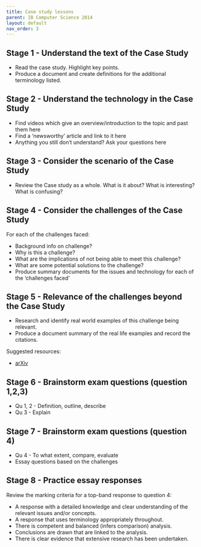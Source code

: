 ```yaml
---
title: Case study lessons
parent: IB Computer Science 2014
layout: default
nav_order: 3
---
```


## Stage 1 - Understand the text of the Case Study

* Read the case study. Highlight key points.
* Produce a document and create definitions for the additional terminology listed.

## Stage 2 - Understand the technology in the Case Study

* Find videos which give an overview/introduction to the topic and past them here
* Find a ‘newsworthy’ article and link to it here
* Anything you still don’t understand? Ask your questions here

## Stage 3 - Consider the scenario of the Case Study

* Review the Case study as a whole.  What is it about?  What is interesting?  What is confusing?

## Stage 4 - Consider the challenges of the Case Study

For each of the challenges faced:
* Background info on challenge?
* Why is this a challenge?
* What are the implications of not being able to meet this challenge? 
* What are some potential solutions to the challenge? 
* Produce summary documents for the issues and technology for each of the ‘challenges faced’

## Stage 5 - Relevance of the challenges beyond the Case Study

* Research and identify real world examples of this challenge being relevant.
* Produce a document summary of the real life examples and record the citations.

Suggested resources:

* [arXiv](https://arxiv.org/)

## Stage 6 - Brainstorm exam questions (question 1,2,3)

* Qu 1, 2 - Definition, outline, describe
* Qu 3 - Explain

## Stage 7 - Brainstorm exam questions (question 4)

* Qu 4 - To what extent, compare, evaluate
* Essay questions based on the challenges

## Stage 8 - Practice essay responses

Review the marking criteria for a top-band response to question 4:

* A response with a detailed knowledge and clear understanding of the relevant issues and/or concepts. 
* A response that uses terminology appropriately throughout. 
* There is competent and balanced (infers comparison) analysis. 
* Conclusions are drawn that are linked to the analysis. 
* There is clear evidence that extensive research has been undertaken.

